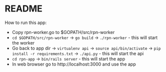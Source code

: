 # README

How to run this app:

* Copy rpn-worker.go to $GOPATH/src/rpn-worker
* `cd $GOPATH/src/rpn-worker` -> `go build` -> `./rpn-worker` - this will start the worker
* Go back to app dir -> `virtualenv api` -> `source api/bin/activate` -> `pip install -r requirements.txt` -> `./api.py` - this will start the api
* `cd rpn-app` -> `bin/rails server` - this will start the app
* In web browser go to http://localhost:3000 and use the app

